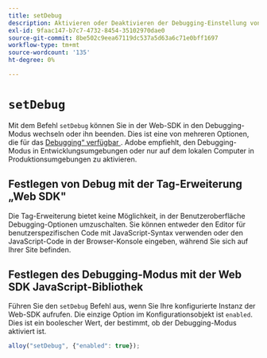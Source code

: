 ```yaml
---
title: setDebug
description: Aktivieren oder Deaktivieren der Debugging-Einstellung von Web SDK.
exl-id: 9faac147-b7c7-4732-8454-35102970dae0
source-git-commit: 8be502c9eea67119dc537a5d63a6c71e0bff1697
workflow-type: tm+mt
source-wordcount: '135'
ht-degree: 0%

---
```


# `setDebug`

Mit dem Befehl `setDebug` können Sie in der Web-SDK in den Debugging-Modus wechseln oder ihn beenden. Dies ist eine von mehreren Optionen, die für das [Debugging“ verfügbar ](../use-cases/debugging.md). Adobe empfiehlt, den Debugging-Modus in Entwicklungsumgebungen oder nur auf dem lokalen Computer in Produktionsumgebungen zu aktivieren.

## Festlegen von Debug mit der Tag-Erweiterung „Web SDK&quot;

Die Tag-Erweiterung bietet keine Möglichkeit, in der Benutzeroberfläche Debugging-Optionen umzuschalten. Sie können entweder den Editor für benutzerspezifischen Code mit JavaScript-Syntax verwenden oder den JavaScript-Code in der Browser-Konsole eingeben, während Sie sich auf Ihrer Site befinden.

## Festlegen des Debugging-Modus mit der Web SDK JavaScript-Bibliothek

Führen Sie den `setDebug` Befehl aus, wenn Sie Ihre konfigurierte Instanz der Web-SDK aufrufen. Die einzige Option im Konfigurationsobjekt ist `enabled`. Dies ist ein boolescher Wert, der bestimmt, ob der Debugging-Modus aktiviert ist.

```js
alloy("setDebug", {"enabled": true});
```
